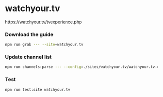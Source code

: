 # watchyour.tv

https://watchyour.tv/tvexperience.php

### Download the guide

```sh
npm run grab --- --site=watchyour.tv
```

### Update channel list

```sh
npm run channels:parse --- --config=./sites/watchyour.tv/watchyour.tv.config.js --output=./sites/watchyour.tv/watchyour.tv.channels.xml
```

### Test

```sh
npm run test:site watchyour.tv
```
